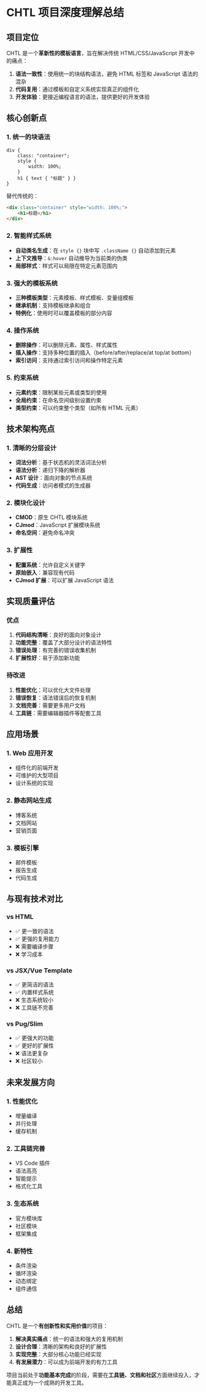 # CHTL 项目深度理解总结

## 项目定位

CHTL 是一个**革新性的模板语言**，旨在解决传统 HTML/CSS/JavaScript 开发中的痛点：

1. **语法一致性**：使用统一的块结构语法，避免 HTML 标签和 JavaScript 语法的混杂
2. **代码复用**：通过模板和自定义系统实现真正的组件化
3. **开发体验**：更接近编程语言的语法，提供更好的开发体验

## 核心创新点

### 1. 统一的块语法
```chtl
div {
    class: "container";
    style {
        width: 100%;
    }
    h1 { text { "标题" } }
}
```
替代传统的：
```html
<div class="container" style="width: 100%;">
    <h1>标题</h1>
</div>
```

### 2. 智能样式系统
- **自动类名生成**：在 `style {}` 块中写 `.className {}` 自动添加到元素
- **上下文推导**：`&:hover` 自动推导为当前类的伪类
- **局部样式**：样式可以局限在特定元素范围内

### 3. 强大的模板系统
- **三种模板类型**：元素模板、样式模板、变量组模板
- **继承机制**：支持模板继承和组合
- **特例化**：使用时可以覆盖模板的部分内容

### 4. 操作系统
- **删除操作**：可以删除元素、属性、样式属性
- **插入操作**：支持多种位置的插入（before/after/replace/at top/at bottom）
- **索引访问**：支持通过索引访问和操作特定元素

### 5. 约束系统
- **元素约束**：限制某些元素或类型的使用
- **全局约束**：在命名空间级别设置约束
- **类型约束**：可以约束整个类型（如所有 HTML 元素）

## 技术架构亮点

### 1. 清晰的分层设计
- **词法分析**：基于状态机的灵活词法分析
- **语法分析**：递归下降的解析器
- **AST 设计**：面向对象的节点系统
- **代码生成**：访问者模式的生成器

### 2. 模块化设计
- **CMOD**：原生 CHTL 模块系统
- **CJmod**：JavaScript 扩展模块系统
- **命名空间**：避免命名冲突

### 3. 扩展性
- **配置系统**：允许自定义关键字
- **原始嵌入**：兼容现有代码
- **CJmod 扩展**：可以扩展 JavaScript 语法

## 实现质量评估

### 优点
1. **代码结构清晰**：良好的面向对象设计
2. **功能完整**：覆盖了大部分设计的语法特性
3. **错误处理**：有完善的错误收集机制
4. **扩展性好**：易于添加新功能

### 待改进
1. **性能优化**：可以优化大文件处理
2. **错误恢复**：语法错误后的恢复机制
3. **文档完善**：需要更多用户文档
4. **工具链**：需要编辑器插件等配套工具

## 应用场景

### 1. Web 应用开发
- 组件化的前端开发
- 可维护的大型项目
- 设计系统的实现

### 2. 静态网站生成
- 博客系统
- 文档网站
- 营销页面

### 3. 模板引擎
- 邮件模板
- 报告生成
- 代码生成

## 与现有技术对比

### vs HTML
- ✅ 更一致的语法
- ✅ 更强的复用能力
- ❌ 需要编译步骤
- ❌ 学习成本

### vs JSX/Vue Template
- ✅ 更简洁的语法
- ✅ 内置样式系统
- ❌ 生态系统较小
- ❌ 工具链不完善

### vs Pug/Slim
- ✅ 更强大的功能
- ✅ 更好的扩展性
- ❌ 语法更复杂
- ❌ 社区较小

## 未来发展方向

### 1. 性能优化
- 增量编译
- 并行处理
- 缓存机制

### 2. 工具链完善
- VS Code 插件
- 语法高亮
- 智能提示
- 格式化工具

### 3. 生态系统
- 官方模块库
- 社区模块
- 框架集成

### 4. 新特性
- 条件渲染
- 循环渲染
- 动态绑定
- 组件通信

## 总结

CHTL 是一个**有创新性和实用价值**的项目：

1. **解决真实痛点**：统一的语法和强大的复用机制
2. **设计合理**：清晰的架构和良好的扩展性
3. **实现完整**：大部分核心功能已经实现
4. **有发展潜力**：可以成为前端开发的有力工具

项目当前处于**功能基本完成**的阶段，需要在**工具链、文档和社区**方面继续投入，才能真正成为一个成熟的开发工具。